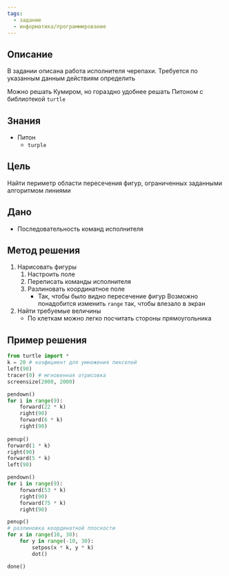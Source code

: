 ```yaml
---
tags:
  - задание
  - информатика/программирование
---
```

## Описание

В задании описана работа исполнителя черепахи. Требуется по указанным данным действиям определить 

Можно решать Кумиром, но гораздно удобнее решать Питоном с библиотекой `turtle`

## Знания

- Питон
	- `turple`
## Цель

Найти периметр области пересечения фигур, ограниченных заданными алгоритмом линиями

## Дано

- Последовательность команд исполнителя

## Метод решения

1. Нарисовать фигуры
	1. Настроить поле
	2. Переписать команды исполнителя
	3. Разлиновать координатное поле
		- Так, чтобы было видно пересечение фигур
			Возможно понадобится изменить `range` так, чтобы влезало в экран
2. Найти требуемые величины
	- По клеткам можно легко посчитать стороны прямоугольника

## Пример решения

```python
from turtle import *
k = 20 # коэфициент для умножения пикселей
left(90)
tracer(0) # мгновенная отрисовка
screensize(2000, 2000)

pendown()
for i in range(9):
	forward(22 * k)
	right(90)
	forward(6 * k)
	right(90)
	
penup()
forward(1 * k)
right(90)
forward(5 * k)
left(90)

pendown()
for i in range(9):
	forward(53 * k)
	right(90)
	forward(75 * k)
	right(90)

penup()
# разлиновка координатной плоскости
for x in range(10, 30):
	for y in range(-10, 30):
		setpos(x * k, y * k)
		dot()

done()
```
